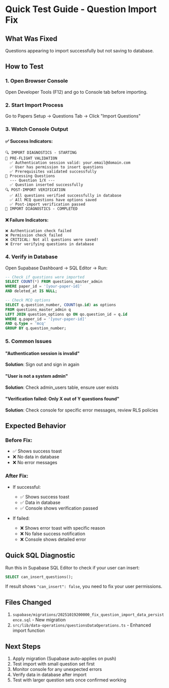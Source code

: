 # Quick Test Guide - Question Import Fix

## What Was Fixed

Questions appearing to import successfully but not saving to database.

## How to Test

### 1. Open Browser Console
Open Developer Tools (F12) and go to Console tab before importing.

### 2. Start Import Process
Go to Papers Setup → Questions Tab → Click "Import Questions"

### 3. Watch Console Output

#### ✅ Success Indicators:
```
🔍 IMPORT DIAGNOSTICS - STARTING
🔐 PRE-FLIGHT VALIDATION
  ✅ Authentication session valid: your.email@domain.com
  ✅ User has permission to insert questions
  ✅ Prerequisites validated successfully
🔄 Processing Questions
  --- Question 1/X ---
  ✅ Question inserted successfully
🔍 POST-IMPORT VERIFICATION
  ✅ All questions verified successfully in database
  ✅ All MCQ questions have options saved
  ✅ Post-import verification passed
🏁 IMPORT DIAGNOSTICS - COMPLETED
```

#### ❌ Failure Indicators:
```
❌ Authentication check failed
❌ Permission check failed
❌ CRITICAL: Not all questions were saved!
❌ Error verifying questions in database
```

### 4. Verify in Database

Open Supabase Dashboard → SQL Editor → Run:

```sql
-- Check if questions were imported
SELECT COUNT(*) FROM questions_master_admin
WHERE paper_id = '[your-paper-id]'
AND deleted_at IS NULL;

-- Check MCQ options
SELECT q.question_number, COUNT(qo.id) as options
FROM questions_master_admin q
LEFT JOIN question_options qo ON qo.question_id = q.id
WHERE q.paper_id = '[your-paper-id]'
AND q.type = 'mcq'
GROUP BY q.question_number;
```

### 5. Common Issues

#### "Authentication session is invalid"
**Solution**: Sign out and sign in again

#### "User is not a system admin"
**Solution**: Check admin_users table, ensure user exists

#### "Verification failed: Only X out of Y questions found"
**Solution**: Check console for specific error messages, review RLS policies

## Expected Behavior

### Before Fix:
- ✅ Shows success toast
- ❌ No data in database
- ❌ No error messages

### After Fix:
- If successful:
  - ✅ Shows success toast
  - ✅ Data in database
  - ✅ Console shows verification passed

- If failed:
  - ❌ Shows error toast with specific reason
  - ❌ No false success notification
  - ❌ Console shows detailed error

## Quick SQL Diagnostic

Run this in Supabase SQL Editor to check if your user can insert:

```sql
SELECT can_insert_questions();
```

If result shows `"can_insert": false`, you need to fix your user permissions.

## Files Changed

1. `supabase/migrations/20251019200000_fix_question_import_data_persistence.sql` - New migration
2. `src/lib/data-operations/questionsDataOperations.ts` - Enhanced import function

## Next Steps

1. Apply migration (Supabase auto-applies on push)
2. Test import with small question set first
3. Monitor console for any unexpected errors
4. Verify data in database after import
5. Test with larger question sets once confirmed working
